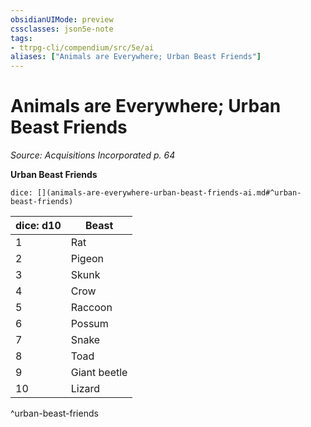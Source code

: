 ```yaml
---
obsidianUIMode: preview
cssclasses: json5e-note
tags:
- ttrpg-cli/compendium/src/5e/ai
aliases: ["Animals are Everywhere; Urban Beast Friends"]
---
```

# Animals are Everywhere; Urban Beast Friends
*Source: Acquisitions Incorporated p. 64* 

**Urban Beast Friends**

`dice: [](animals-are-everywhere-urban-beast-friends-ai.md#^urban-beast-friends)`

| dice: d10 | Beast |
|-----------|-------|
| 1 | Rat |
| 2 | Pigeon |
| 3 | Skunk |
| 4 | Crow |
| 5 | Raccoon |
| 6 | Possum |
| 7 | Snake |
| 8 | Toad |
| 9 | Giant beetle |
| 10 | Lizard |
^urban-beast-friends